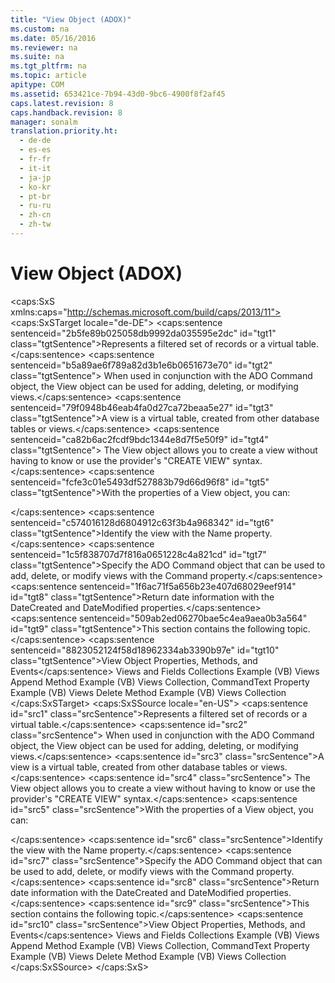 ```yaml
---
title: "View Object (ADOX)"
ms.custom: na
ms.date: 05/16/2016
ms.reviewer: na
ms.suite: na
ms.tgt_pltfrm: na
ms.topic: article
apitype: COM
ms.assetid: 653421ce-7b94-43d0-9bc6-4900f8f2af45
caps.latest.revision: 8
caps.handback.revision: 8
manager: sonalm
translation.priority.ht: 
  - de-de
  - es-es
  - fr-fr
  - it-it
  - ja-jp
  - ko-kr
  - pt-br
  - ru-ru
  - zh-cn
  - zh-tw
---
```

# View Object (ADOX)
<?xml version="1.0" encoding="utf-8"?>
<caps:SxS xmlns:caps="http://schemas.microsoft.com/build/caps/2013/11">
  <caps:SxSTarget locale="de-DE">
    <developerReferenceWithoutSyntaxDocument xsi:schemaLocation="http://ddue.schemas.microsoft.com/authoring/2003/5 http://dduestorage.blob.core.windows.net/ddueschema/developer.xsd" xmlns="http://ddue.schemas.microsoft.com/authoring/2003/5" xmlns:xlink="http://www.w3.org/1999/xlink" xmlns:xsi="http://www.w3.org/2001/XMLSchema-instance">
      <introduction>
        <para>
          <caps:sentence sentenceid="2b5fe89b025058db9992da035595e2dc" id="tgt1" class="tgtSentence">Represents a filtered set of records or a virtual table.</caps:sentence>
          <caps:sentence sentenceid="b5a89ae6f789a82d3b1e6b0651673e70" id="tgt2" class="tgtSentence"> When used in conjunction with the ADO <legacyLink xlink:href="a02c22fb-542d-465e-a629-30fd59dcbebf">Command</legacyLink> object, the <legacyBold>View</legacyBold> object can be used for adding, deleting, or modifying views.</caps:sentence>
        </para>
      </introduction>
      <languageReferenceRemarks>
        <content>
          <para>
            <caps:sentence sentenceid="79f0948b46eab4fa0d27ca72beaa5e27" id="tgt3" class="tgtSentence">A view is a virtual table, created from other database tables or views.</caps:sentence>
            <caps:sentence sentenceid="ca82b6ac2fcdf9bdc1344e8d7f5e50f9" id="tgt4" class="tgtSentence"> The <legacyBold>View</legacyBold> object allows you to create a view without having to know or use the provider's "CREATE VIEW" syntax.</caps:sentence>
          </para>
          <para>
            <caps:sentence sentenceid="fcfe3c01e5493df527883b79d66d96f8" id="tgt5" class="tgtSentence">With the properties of a <legacyBold>View</legacyBold> object, you can:

</caps:sentence>
          </para>
          <list class="bullet">
            <listItem>
              <para>
                <caps:sentence sentenceid="c574016128d6804912c63f3b4a968342" id="tgt6" class="tgtSentence">Identify the view with the <legacyLink xlink:href="81b92baf-b6b9-4f4e-9f33-4503795518cd">Name</legacyLink> property.</caps:sentence>
              </para>
            </listItem>
            <listItem>
              <para>
                <caps:sentence sentenceid="1c5f838707d7f816a0651228c4a821cd" id="tgt7" class="tgtSentence">Specify the ADO <legacyBold>Command</legacyBold> object that can be used to add, delete, or modify views with the <legacyLink xlink:href="bcc9146f-586f-4e69-9c10-863440c9cffa">Command</legacyLink> property.</caps:sentence>
              </para>
            </listItem>
            <listItem>
              <para>
                <caps:sentence sentenceid="1f6ac71f5a656b23e407d68029eef914" id="tgt8" class="tgtSentence">Return date information with the <legacyLink xlink:href="2bf4b00d-045c-444e-8af7-8af6297ed418">DateCreated</legacyLink> and <legacyLink xlink:href="fed09266-1547-4bda-9088-c254d81cc738">DateModified</legacyLink> properties.</caps:sentence>
              </para>
            </listItem>
          </list>
          <para>
            <caps:sentence sentenceid="509ab2ed06270bae5c4ea9aea0b3a564" id="tgt9" class="tgtSentence">This section contains the following topic.</caps:sentence>
          </para>
          <list class="bullet">
            <listItem>
              <para>
                <legacyLink xlink:href="02b5ba88-cacd-4a68-881b-974824ea4a04">
                  <caps:sentence sentenceid="8823052124f58d18962334ab3390b97e" id="tgt10" class="tgtSentence">View Object Properties, Methods, and Events</caps:sentence>
                </legacyLink>
              </para>
            </listItem>
          </list>
        </content>
      </languageReferenceRemarks>
      <relatedTopics>
        <link xlink:href="d8304849-3f80-4cf3-9425-529d2a8ebedd">Views and Fields Collections Example (VB)</link>
        <link xlink:href="b5b4c082-ac29-4f49-a8b8-e21b554c9b0d">Views Append Method Example (VB)</link>
        <link xlink:href="a05a0190-352d-44ff-9488-0c94e9fb656e">Views Collection, CommandText Property Example (VB)</link>
        <link xlink:href="17df2a83-4166-4df8-8c17-0a33aaac8582">Views Delete Method Example (VB)</link>
        <link xlink:href="a55d380c-2b7b-4b57-af74-8ba0b3de0db9">Views Collection</link>
      </relatedTopics>
    </developerReferenceWithoutSyntaxDocument>
  </caps:SxSTarget>
  <caps:SxSSource locale="en-US">
    <developerReferenceWithoutSyntaxDocument xsi:schemaLocation="http://ddue.schemas.microsoft.com/authoring/2003/5 http://dduestorage.blob.core.windows.net/ddueschema/developer.xsd" xmlns="http://ddue.schemas.microsoft.com/authoring/2003/5" xmlns:xlink="http://www.w3.org/1999/xlink" xmlns:xsi="http://www.w3.org/2001/XMLSchema-instance">
      <introduction>
        <para>
          <caps:sentence id="src1" class="srcSentence">Represents a filtered set of records or a virtual table.</caps:sentence>
          <caps:sentence id="src2" class="srcSentence"> When used in conjunction with the ADO <legacyLink xlink:href="a02c22fb-542d-465e-a629-30fd59dcbebf">Command</legacyLink> object, the <legacyBold>View</legacyBold> object can be used for adding, deleting, or modifying views.</caps:sentence>
        </para>
      </introduction>
      <languageReferenceRemarks>
        <content>
          <para>
            <caps:sentence id="src3" class="srcSentence">A view is a virtual table, created from other database tables or views.</caps:sentence>
            <caps:sentence id="src4" class="srcSentence"> The <legacyBold>View</legacyBold> object allows you to create a view without having to know or use the provider's "CREATE VIEW" syntax.</caps:sentence>
          </para>
          <para>
            <caps:sentence id="src5" class="srcSentence">With the properties of a <legacyBold>View</legacyBold> object, you can:

</caps:sentence>
          </para>
          <list class="bullet">
            <listItem>
              <para>
                <caps:sentence id="src6" class="srcSentence">Identify the view with the <legacyLink xlink:href="81b92baf-b6b9-4f4e-9f33-4503795518cd">Name</legacyLink> property.</caps:sentence>
              </para>
            </listItem>
            <listItem>
              <para>
                <caps:sentence id="src7" class="srcSentence">Specify the ADO <legacyBold>Command</legacyBold> object that can be used to add, delete, or modify views with the <legacyLink xlink:href="bcc9146f-586f-4e69-9c10-863440c9cffa">Command</legacyLink> property.</caps:sentence>
              </para>
            </listItem>
            <listItem>
              <para>
                <caps:sentence id="src8" class="srcSentence">Return date information with the <legacyLink xlink:href="2bf4b00d-045c-444e-8af7-8af6297ed418">DateCreated</legacyLink> and <legacyLink xlink:href="fed09266-1547-4bda-9088-c254d81cc738">DateModified</legacyLink> properties.</caps:sentence>
              </para>
            </listItem>
          </list>
          <para>
            <caps:sentence id="src9" class="srcSentence">This section contains the following topic.</caps:sentence>
          </para>
          <list class="bullet">
            <listItem>
              <para>
                <legacyLink xlink:href="02b5ba88-cacd-4a68-881b-974824ea4a04">
                  <caps:sentence id="src10" class="srcSentence">View Object Properties, Methods, and Events</caps:sentence>
                </legacyLink>
              </para>
            </listItem>
          </list>
        </content>
      </languageReferenceRemarks>
      <relatedTopics>
        <link xlink:href="d8304849-3f80-4cf3-9425-529d2a8ebedd">Views and Fields Collections Example (VB)</link>
        <link xlink:href="b5b4c082-ac29-4f49-a8b8-e21b554c9b0d">Views Append Method Example (VB)</link>
        <link xlink:href="a05a0190-352d-44ff-9488-0c94e9fb656e">Views Collection, CommandText Property Example (VB)</link>
        <link xlink:href="17df2a83-4166-4df8-8c17-0a33aaac8582">Views Delete Method Example (VB)</link>
        <link xlink:href="a55d380c-2b7b-4b57-af74-8ba0b3de0db9">Views Collection</link>
      </relatedTopics>
    </developerReferenceWithoutSyntaxDocument>
  </caps:SxSSource>
</caps:SxS>